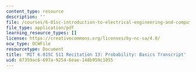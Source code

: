 ```yaml
---
content_type: resource
description: ''
file: /courses/6-01sc-introduction-to-electrical-engineering-and-computer-science-i-spring-2011/87359ac6697a92546eae148b959c1055_MIT6_01SC_rec13_300k.pdf
file_type: application/pdf
learning_resource_types: []
license: https://creativecommons.org/licenses/by-nc-sa/4.0/
ocw_type: OCWFile
resourcetype: Document
title: 'MIT 6.01SC S11 Recitation 13: Probability: Basics Transcript'
uid: 87359ac6-697a-9254-6eae-148b959c1055
---
```

